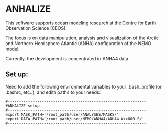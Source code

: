 # ANHALIZE

This software supports ocean modeling research at the Centre for Earth Observation Science (CEOS). 

The focus is on data manipulation, analysis and visualization of the Arctic and Northern Hemisphere Atlantic (ANHA) configuration of the NEMO model. 

Currently, the development is concentrated in ANHA4 data. 



## Set up:

Need to add the following environmental variables to your .bash_profile (or .bashrc, etc..), 
and edith paths to your needs:
``` 
#------------------------------------------------------------- 
#ANHALIZE setup
#-------------------------------------------------------------
export MASK_PATH='/root_path/user/ANALYSES/MASKS/'
export DATA_PATH='/root_path/user/NEMO/ANHA4/ANHA4-Wxx000-S/'
#-------------------------------------------------------------
```

